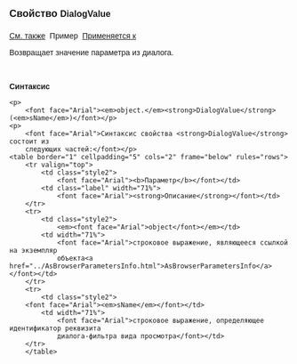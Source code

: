 ﻿<html>
<head>
<title>AsBrowserParametersInfo\DialogValue</title>
<style type="text/css">
.style1 {
	font-family: Arial;
	font-size: medium;
}
    .style2
    {
        width: 15%;
    }
</style>
</head>

<body>

<p><strong><font size="4" face="Arial">Свойство
</font></strong><span class="style1"><strong>DialogValue</strong></span><strong><font size="4" face="Arial"><br>
<br>
</font></strong><font face="Arial"><a href="../AsBrowserParametersInfo.html">См. также</a>&nbsp;
Пример&nbsp; <a href="../AsBrowserParametersInfo.html">Применяется к</a></font></p>

<p class="label"><font face="Arial">Возвращает значение параметра из диалога.</font></p>

<p class="label">&nbsp;</p>

<p class="label"><font face="Arial"><b>Синтаксис</b></font></p>

    <p>
        <font face="Arial"><em>object.</em><strong>DialogValue</strong>(<em>sName</em>)</font></p>
    <p>
        <font face="Arial">Синтаксис свойства <strong>DialogValue</strong> состоит из 
        следующих частей:</font></p>
    <table border="1" cellpadding="5" cols="2" frame="below" rules="rows">
        <tr valign="top">
            <td class="style2">
                <font face="Arial"><b>Параметр</b></font></td>
            <td class="label" width="71%">
                <font face="Arial"><strong>Описание</strong></font></td>
        </tr>
        <tr>
            <td class="style2">
                <em><font face="Arial">object</font></em></td>
            <td width="71%">
                <font face="Arial">строковое выражение, являющееся ссылкой на экземпляр 
                объекта<a href="../AsBrowserParametersInfo.html">AsBrowserParametersInfo</a> </font></td>
        </tr>
        <tr>
            <td class="style2">
        <font face="Arial"><em>sName</em></font></td>
            <td width="71%">
                <font face="Arial">строковое выражение, определяющее идентификатор реквизита 
                диалога-фильтра вида просмотра</font></td>
        </tr>
        </table>

<p>&nbsp;</p>

</body>
</html>
